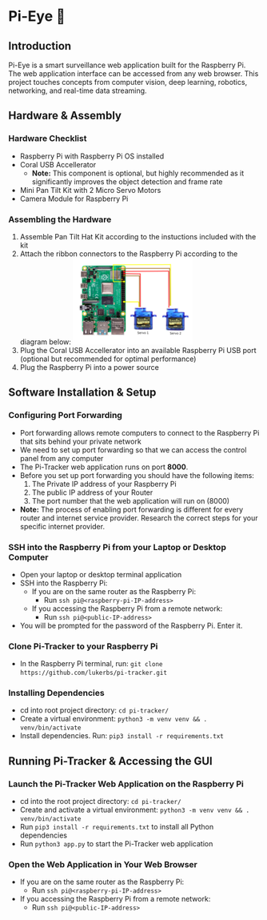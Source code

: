 # Pi-Eye 🤖

## Introduction
Pi-Eye is a smart surveillance web application built for the Raspberry Pi. 
The web application interface can be accessed from any web browser.
This project touches concepts from computer vision, deep learning, robotics, networking, and real-time data streaming.

## Hardware & Assembly
### Hardware Checklist
  * Raspberry Pi with Raspberry Pi OS installed 
  * Coral USB Accellerator
    * **Note:** This component is optional, but highly recommended as it significantly improves the object detection and frame rate
  * Mini Pan Tilt Kit with 2 Micro Servo Motors 
  * Camera Module for Raspberry Pi
### Assembling the Hardware
  1. Assemble Pan Tilt Hat Kit according to the instuctions included with the kit
  2. Attach the ribbon connectors to the Raspberry Pi according to the diagram below:
    <img src="/static/img/servo-diagram.png" alt="Servo Diagram" width="50%"/>
  3. Plug the Coral USB Accellerator into an available Raspberry Pi USB port (optional but recommended for optimal performance)
  4. Plug the Raspberry Pi into a power source 

## Software Installation & Setup
### Configuring Port Forwarding
  * Port forwarding allows remote computers to connect to the Raspberry Pi that sits behind your private network
  * We need to set up port forwarding so that we can access the control panel from any computer
  * The Pi-Tracker web application runs on port **8000**.
  * Before you set up port forwarding you should have the following items:
    1. The Private IP address of your Raspberry Pi 
    2. The public IP address of your Router 
    3. The port number that the web application will run on (8000)
  * **Note:** The process of enabling port forwarding is different for every router and internet service provider. Research the correct steps for your specific internet provider.
### SSH into the Raspberry Pi from your Laptop or Desktop Computer
  * Open your laptop or desktop terminal application
  * SSH into the Raspberry Pi: 
    * If you are on the same router as the Raspberry Pi:
      * Run `ssh pi@<raspberry-pi-IP-address>`
    * If you accessing the Raspberry Pi from a remote network:
      * Run `ssh pi@<public-IP-address>`
  * You will be prompted for the password of the Raspberry Pi. Enter it.
### Clone Pi-Tracker to your Raspberry Pi
  * In the Raspberry Pi terminal, run: `git clone https://github.com/lukerbs/pi-tracker.git`
### Installing Dependencies
  * cd into root project directory: `cd pi-tracker/`
  * Create a virtual environment: `python3 -m venv venv && . venv/bin/activate`
  * Install dependencies. Run: `pip3 install -r requirements.txt` 

## Running Pi-Tracker & Accessing the GUI
### Launch the Pi-Tracker Web Application on the Raspberry Pi
  * cd into the root project directory: `cd pi-tracker/`
  * Create and activate a virtual environment: `python3 -m venv venv && . venv/bin/activate`
  * Run `pip3 install -r requirements.txt` to install all Python dependencies
  * Run `python3 app.py` to start the Pi-Tracker web application
### Open the Web Application in Your Web Browser
  * If you are on the same router as the Raspberry Pi:
    * Run `ssh pi@<raspberry-pi-IP-address>`
  * If you accessing the Raspberry Pi from a remote network:
    * Run `ssh pi@<public-IP-address>`